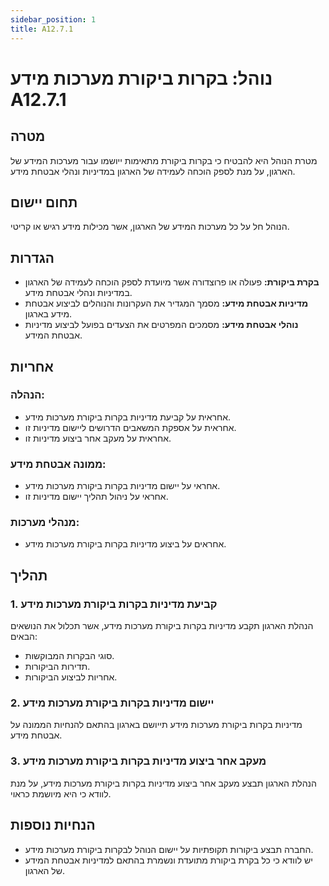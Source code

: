 ```yaml
---
sidebar_position: 1
title: A12.7.1
---
```

# נוהל: בקרות ביקורת מערכות מידע A12.7.1

## מטרה
מטרת הנוהל היא להבטיח כי בקרות ביקורת מתאימות ייושמו עבור מערכות המידע של הארגון, על מנת לספק הוכחה לעמידה של הארגון במדיניות ונהלי אבטחת מידע.

## תחום יישום
הנוהל חל על כל מערכות המידע של הארגון, אשר מכילות מידע רגיש או קריטי.

## הגדרות
- **בקרת ביקורת:** פעולה או פרוצדורה אשר מיועדת לספק הוכחה לעמידה של הארגון במדיניות ונהלי אבטחת מידע.
- **מדיניות אבטחת מידע:** מסמך המגדיר את העקרונות והנוהלים לביצוע אבטחת מידע בארגון.
- **נוהלי אבטחת מידע:** מסמכים המפרטים את הצעדים בפועל לביצוע מדיניות אבטחת המידע.

## אחריות
### הנהלה:
- אחראית על קביעת מדיניות בקרות ביקורת מערכות מידע.
- אחראית על אספקת המשאבים הדרושים ליישום מדיניות זו.
- אחראית על מעקב אחר ביצוע מדיניות זו.

### ממונה אבטחת מידע:
- אחראי על יישום מדיניות בקרות ביקורת מערכות מידע.
- אחראי על ניהול תהליך יישום מדיניות זו.

### מנהלי מערכות:
- אחראים על ביצוע מדיניות בקרות ביקורת מערכות מידע.

## תהליך
### 1. קביעת מדיניות בקרות ביקורת מערכות מידע
הנהלת הארגון תקבע מדיניות בקרות ביקורת מערכות מידע, אשר תכלול את הנושאים הבאים:
- סוגי הבקרות המבוקשות.
- תדירות הביקורות.
- אחריות לביצוע הביקורות.

### 2. יישום מדיניות בקרות ביקורת מערכות מידע
מדיניות בקרות ביקורת מערכות מידע תייושם בארגון בהתאם להנחיות הממונה על אבטחת מידע.

### 3. מעקב אחר ביצוע מדיניות בקרות ביקורת מערכות מידע
הנהלת הארגון תבצע מעקב אחר ביצוע מדיניות בקרות ביקורת מערכות מידע, על מנת לוודא כי היא מיושמת כראוי.

## הנחיות נוספות
- החברה תבצע ביקורות תקופתיות על יישום הנוהל לבקרות ביקורת מערכות מידע.
- יש לוודא כי כל בקרת ביקורת מתועדת ונשמרת בהתאם למדיניות אבטחת המידע של הארגון.